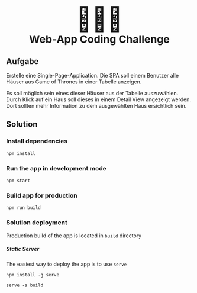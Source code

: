 <center>
  <h1>
    <span style="font-size: 4rem;">👨🏼‍💻</span>
    <br/>
    <span>Web-App Coding Challenge</span>
  </h1>
</center>

## Aufgabe

Erstelle eine Single-Page-Application. Die SPA soll einem Benutzer alle Häuser aus Game of Thrones in einer Tabelle anzeigen.

Es soll möglich sein eines dieser Häuser aus der Tabelle auszuwählen. Durch Klick auf ein Haus soll dieses in einem Detail View angezeigt werden. Dort sollten mehr Information zu dem ausgewählten Haus ersichtlich sein.

## Solution

### Install dependencies 

`npm install`

### Run the app in development mode 

`npm start`

### Build app for production 

` npm run build `

### Solution deployment

Production  build of the app is located in `build` directory

##### Static Server

The easiest way to deploy the app is to use ` serve `

` npm install -g serve `    

` serve -s build `